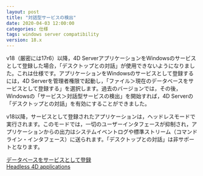 ```yaml
---
layout: post
title: "対話型サービスの検出"
date: 2020-04-03 12:00:00
categories: 仕様
tags: windows server compatibility 
version: 18.x
---
```


v18（厳密には17r6）以降，4D ServerアプリケーションをWindowsのサービスとして登録した場合，「デスクトップとの対話」が使用できないようになりました。これは仕様です。アプリケーションをWindowsのサービスとして登録するには，4D Serverを管理者権限で起動し，「ファイル＞現在のデータベースをサービスとして登録する」を選択します。過去のバージョンでは，その後，Windowsの「サービス＞対話型サービスの検出」を開始すれば，4D Serverの「デスクトップとの対話」を有効にすることができました。

v18以降，サービスとして登録されたアプリケーションは，ヘッドレスモードで実行されます。このモードでは，一切のユーザーインタフェースが抑制され，アプリケーションからの出力はシステムイベントログや標準ストリーム（コマンドライン・インタフェース）に送られます。「デスクトップとの対話」は非サポートとなります。

<i class="fa fa-external-link" aria-hidden="true"></i> [データベースをサービスとして登録](https://doc.4d.com/4Dv18/4D/18/Registering-a-Database-as-a-Service.300-4672427.ja.html)  
<i class="fa fa-external-link" aria-hidden="true"></i> [Headless 4D applications](https://blog.4d.com/headless-4d-applications/)
